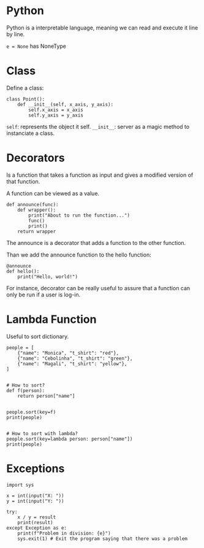# Python
Python is a interpretable language, meaning we can read and execute it line by line.

`e = None` has NoneType

# Class
Define a class:
```
class Point():
    def __init__(self, x_axis, y_axis):
        self.x_axis = x_axis
        self.y_axis = y_axis
```
`self`: represents the object it self.
`__init__`: server as a magic method to instanciate a class.

# Decorators
Is a function that takes a function as input and gives a modified version of that function.

A function can be viewed as a value.

```
def announce(func):
    def wrapper():
        print("About to run the function...")
        func()
        print()
    return wrapper
```

The announce is a decorator that adds a function to the other function.

Than we add the announce function to the hello function:

```
@announce
def hello():
    print("Hello, world!")
```

For instance, decorator can be really useful to assure that a function can only be run if a user is log-in.

# Lambda Function
Useful to sort dictionary.
```
people = [
    {"name": "Monica", "t_shirt": "red"},
    {"name": "Cebolinha", "t_shirt": "green"},
    {"name": "Magali", "t_shirt": "yellow"},
]


# How to sort?
def f(person):
    return person["name"]


people.sort(key=f)
print(people)


# How to sort with lambda?
people.sort(key=lambda person: person["name"])
print(people)
```

# Exceptions
```
import sys

x = int(input("X: "))
y = int(input("Y: "))

try:
    x / y = result
    print(result)
except Exception as e:
    print(f"Problem in division: {e}")
    sys.exit(1) # Exit the program saying that there was a problem
```
